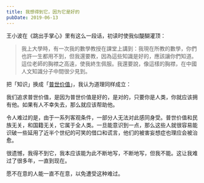 ```yaml
---
title: 我想得到它，因为它是好的
pubDate: 2019-06-13
---
```


王小波在《跳出手掌心》里有这么一段话，初读时使我似醍醐灌顶：

> 我上大學時，有一次我的數學教授在課堂上講到：我現在所教的數學，你們也許一生都用不到，但我還要教，因為這些知識是好的，應該讓你們知道。這位老師的胸襟之高遠，使我終生佩服。我還要說，像這樣的胸襟，在中國人文知識分子中間很少見到。

把「知识」换成「[普世价值](https://zh.wikipedia.org/zh/%E6%99%AE%E4%B8%96%E5%83%B9%E5%80%BC)」，我认为道理同样成立：

我们追求普世价值，是因为普世价值是好的，是对的，只要你是人类，你就应该拥有他。如果有人不幸失去，那么就应该帮助他。

令人难过的是，由于一系列客观条件，一部分人无法对此感同身受。普世价值和民族无关，和国籍无关，它属于全人类。一旦能意识到一点，那么这些人就很容易能识破一些延用了近半个世纪的可笑的借口和谎言，他们的被害妄想症也理应会被治愈。

很遗憾，我得不到它，我本应该能为此不断地写，不断地写，但我不能。这让我难过了很多年，一直到现在。

愿不在意的人能一直不在意，以免遭受这种难过。